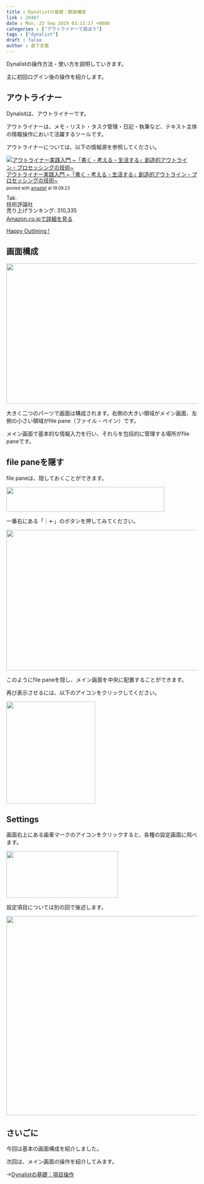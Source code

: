 ```yaml
---
title : Dynalistの基礎：画面構成
link : 29487
date : Mon, 23 Sep 2019 03:11:17 +0000
categories : ["アウトライナーで遊ぼう"]
tags : ["dynalist"]
draft : false
author : 倉下忠憲
---
```


Dynalistの操作方法・使い方を説明していきます。

主に初回ログイン後の操作を紹介します。

<h2>アウトライナー</h2>

Dynalsitは、アウトライナーです。

アウトライナーは、メモ・リスト・タスク管理・日記・執筆など、テキスト主体の情報操作において活躍するツールです。

アウトライナーについては、以下の情報源を参照してください。

<div class="amazlet-box" style="margin-bottom:0px;"><div class="amazlet-image" style="float:left;margin:0px 12px 1px 0px;"><a href="http://www.amazon.co.jp/exec/obidos/ASIN/4774182850/rashita1000-22/ref=nosim/" name="amazletlink" target="_blank" rel="noopener noreferrer"><img src="https://images-fe.ssl-images-amazon.com/images/I/51VqTKTl0WL._SL160_.jpg" alt="アウトライナー実践入門 ~「書く・考える・生活する」創造的アウトライン・プロセッシングの技術~" style="border: none;" /></a></div><div class="amazlet-info" style="line-height:120%; margin-bottom: 10px"><div class="amazlet-name" style="margin-bottom:10px;line-height:120%"><a href="http://www.amazon.co.jp/exec/obidos/ASIN/4774182850/rashita1000-22/ref=nosim/" name="amazletlink" target="_blank" rel="noopener noreferrer">アウトライナー実践入門 ~「書く・考える・生活する」創造的アウトライン・プロセッシングの技術~</a><div class="amazlet-powered-date" style="font-size:80%;margin-top:5px;line-height:120%">posted with <a href="http://www.amazlet.com/" title="amazlet" target="_blank" rel="noopener noreferrer">amazlet</a> at 19.09.23</div></div><div class="amazlet-detail">Tak. <br />技術評論社 <br />売り上げランキング: 310,335<br /></div><div class="amazlet-sub-info" style="float: left;"><div class="amazlet-link" style="margin-top: 5px"><a href="http://www.amazon.co.jp/exec/obidos/ASIN/4774182850/rashita1000-22/ref=nosim/" name="amazletlink" target="_blank" rel="noopener noreferrer">Amazon.co.jpで詳細を見る</a></div></div></div><div class="amazlet-footer" style="clear: left"></div></div>

<a href="https://scrapbox.io/happyoutlining/">Happy Outlining !</a>

<h2>画面構成</h2>

<a href="https://rashita.net/blog/?attachment_id=29488" rel="attachment wp-att-29488"><img src="https://rashita.net/blog/wp-content/uploads/2019/09/screenshot-4-700x370.png" alt="" width="700" height="370" class="alignnone size-large wp-image-29488" /></a>

大きく二つのパーツで画面は構成されます。右側の大きい領域がメイン画面、左側の小さい領域がfile pane（ファイル・ペイン）です。

メイン画面で基本的な情報入力を行い、それらを包括的に管理する場所がfile paneです。

<h2>file paneを隠す</h2>

file paneは、隠しておくことができます。

<a href="https://rashita.net/blog/?attachment_id=29489" rel="attachment wp-att-29489"><img src="https://rashita.net/blog/wp-content/uploads/2019/09/screenshot-5.png" alt="" width="416" height="65" class="alignnone size-full wp-image-29489" /></a>

一番右にある「｜←」のボタンを押してみてください。

<a href="https://rashita.net/blog/?attachment_id=29490" rel="attachment wp-att-29490"><img src="https://rashita.net/blog/wp-content/uploads/2019/09/screenshot-6-700x370.png" alt="" width="700" height="370" class="alignnone size-large wp-image-29490" /></a>

このようにfile paneを隠し、メイン画面を中央に配置することができます。

再び表示させるには、以下のアイコンをクリックしてください。

<a href="https://rashita.net/blog/?attachment_id=29492" rel="attachment wp-att-29492"><img src="https://rashita.net/blog/wp-content/uploads/2019/09/screenshot-7.png" alt="" width="234" height="269" class="alignnone size-full wp-image-29492" /></a>

<h2>Settings</h2>

画面右上にある歯車マークのアイコンをクリックすると、各種の設定画面に飛べます。

<a href="https://rashita.net/blog/?attachment_id=29493" rel="attachment wp-att-29493"><img src="https://rashita.net/blog/wp-content/uploads/2019/09/screenshot-8.png" alt="" width="294" height="123" class="alignnone size-full wp-image-29493" /></a>

設定項目については別の回で後述します。

<a href="https://rashita.net/blog/?attachment_id=29494" rel="attachment wp-att-29494"><img src="https://rashita.net/blog/wp-content/uploads/2019/09/screenshot-9-700x525.png" alt="" width="700" height="525" class="alignnone size-large wp-image-29494" /></a>

<h2>さいごに</h2>

今回は基本の画面構成を紹介しました。

次回は、メイン画面の操作を紹介してみます。

→<a href="https://rashita.net/blog/?p=29498">Dynalistの基礎：項目操作</a>